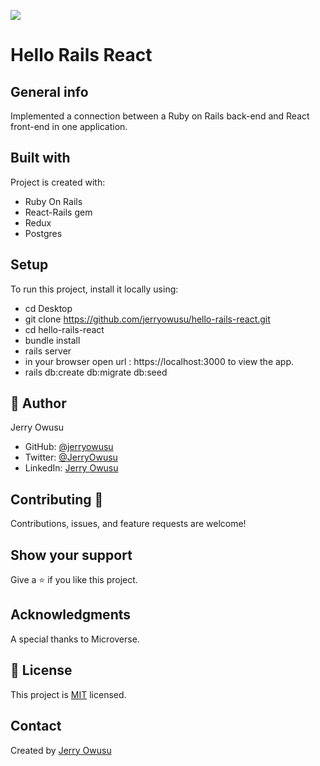 ![](https://img.shields.io/badge/Microverse-blueviolet)

# Hello Rails React

 ## General info
  Implemented a connection between a Ruby on Rails back-end and React front-end in one application.

 ## Built with
Project is created with:
 * Ruby On Rails
 * React-Rails gem
 * Redux
 * Postgres


## Setup
To run this project, install it locally using:
- cd Desktop
- git clone https://github.com/jerryowusu/hello-rails-react.git
- cd hello-rails-react
- bundle install
- rails server
- in your browser open url : https://localhost:3000 to view the app.
- rails db:create db:migrate db:seed


## 👤 Author
Jerry Owusu

- GitHub: [@jerryowusu](https://github.com/jerryowusu)
- Twitter: [@JerryOwusu](https://twitter.com/JerryOwusu)
- LinkedIn: [Jerry Owusu](https://linkedin.com/in/Jerry-Owusu-5430065b)

## Contributing :handshake:
Contributions, issues, and feature requests are welcome!

## Show your support
Give a 	:star: if you like this project.


## Acknowledgments

A special thanks to Microverse.

## 📝 License

This project is [MIT](LICENCE.md) licensed.

## Contact
Created by [Jerry Owusu](https://github.com/jerryowusu)